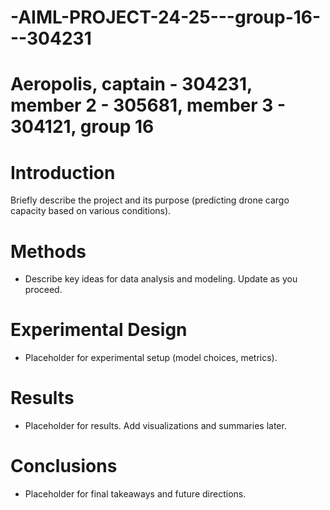 # -AIML-PROJECT-24-25---group-16---304231
# Aeropolis, captain - 304231, member 2 - 305681, member 3 - 304121, group 16
# Introduction
Briefly describe the project and its purpose (predicting drone cargo capacity based on various conditions).

# Methods
- Describe key ideas for data analysis and modeling. Update as you proceed.

# Experimental Design
- Placeholder for experimental setup (model choices, metrics).

# Results
- Placeholder for results. Add visualizations and summaries later.

# Conclusions
- Placeholder for final takeaways and future directions.

